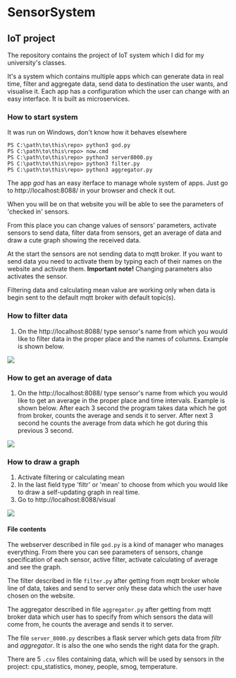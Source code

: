 # SensorSystem
## IoT project
The repository contains the project of IoT system which I did for my university's classes.

It's a system which contains multiple apps which can generate data in real time, filter and aggregate data, send data to destination the user wants, and visualise it. Each app has a configuration which the user can change with an easy interface. It is built as microservices.


### How to start system

It was run on Windows, don't know how it behaves elsewhere

```
PS C:\path\to\this\repo> python3 god.py
PS C:\path\to\this\repo> now.cmd
PS C:\path\to\this\repo> python3 server8000.py
PS C:\path\to\this\repo> python3 filter.py 
PS C:\path\to\this\repo> python3 aggregator.py 
```
The app *god* has an easy iterface to manage whole system of apps. Just go to http://localhost:8088/ in your browser and check it out.
 
When you will be on that website you will be able to see the parameters of 'checked in' sensors.

From this place you can change values of sensors' parameters, activate sensors to send data, filter data from sensors, get an average of data and draw a cute graph showing the received data.

At the start the sensors are not sending data to mqtt broker. If you want to send data you need to activate them by typing each of their names on the website and activate them. 
**Important note!** Changing parameters also activates the sensor.

Filtering data and calculating mean value are working only when data is begin sent to the default mqtt broker with default topic(s).


### How to filter data
1. On the http://localhost:8088/ type sensor's name from which you would like to filter data in the proper place and the names of columns. Example is shown below.

![](https://i.imgur.com/WJ1lJ7s.png)


### How to get an average of data
1. On the http://localhost:8088/ type sensor's name from which you would like to get an average in the proper place and time intervals. Example is shown below. After each 3 second the program takes data which he got from broker, counts the average and sends it to server. After next 3 second he counts the average from data which he got during this previous 3 second. 

![](https://i.imgur.com/rzkuK7W.png)

### How to draw a graph
1. Activate filtering or calculating mean
2. In the last field type 'filtr' or 'mean' to choose from which you would like to draw a self-updating graph in real time.
3. Go to http://localhost:8088/visual

![](https://i.imgur.com/fkUwPe3.png)

#### File contents
The webserver described in file `god.py` is a kind of manager who manages everything. From there you can see parameters of sensors, change specification of each sensor, active filter, activate calculating of average and see the graph.

The filter described in file `filter.py` after getting from mqtt broker whole line of data, takes and send to server only these data which the user have chosen on the website.

The aggregator described in file `aggregator.py` after getting from mqtt broker data which user has to specify from which sensors the data will come from, he counts the average and sends it to server. 

The file `server_8000.py` describes a flask server which gets data from *filtr* and *aggregator*. It is also the one who sends the right data for the graph.

There are 5 `.csv` files containing data, which will be used by sensors in the project: cpu_statistics, money, people, smog, temperature.

